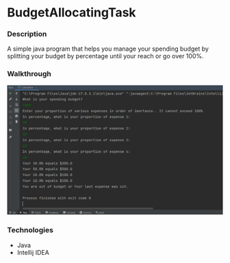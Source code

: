 # BudgetAllocatingTask

### Description
A simple java program that helps you manage your spending budget by splitting your budget by percentage until your reach or go over 100%.

### Walkthrough
![caption](img/all.png)

### Technologies
- Java
- Intellij IDEA
